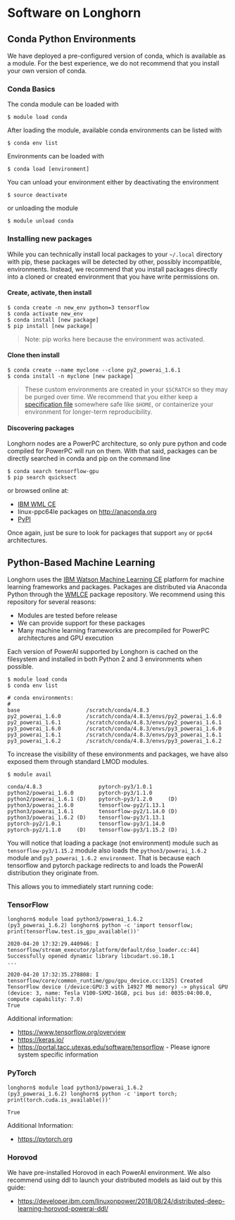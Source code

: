 # Software on Longhorn

## Conda Python Environments

We have deployed a pre-configured version of conda, which is available as a module.
For the best experience, we do not recommend that you install your own version of conda.

### Conda Basics

The conda module can be loaded with

```shell
$ module load conda
```

After loading the module, available conda environments can be listed with

```shell
$ conda env list
```

Environments can be loaded with

```shell
$ conda load [environment]
```

You can unload your environment either by deactivating the environment

```shell
$ source deactivate
```

or unloading the module

```shell
$ module unload conda
```


### Installing new packages

While you can technically install local packages to your `~/.local` directory with pip, these packages will be detected by other, possibly incompatible, environments.
Instead, we recommend that you install packages directly into a cloned or created environment that you have write permissions on.

#### Create, activate, then install

```shell
$ conda create -n new_env python=3 tensorflow
$ conda activate new_env
$ conda install [new package]
$ pip install [new package]
```

> Note: pip works here because the environment was activated.

#### Clone then install

```shell
$ conda create --name myclone --clone py2_powerai_1.6.1
$ conda install -n myclone [new package]
```

> These custom environments are created in your `$SCRATCH` so they may be purged over time. We recommend that you either keep a [specification file](https://docs.conda.io/projects/conda/en/latest/user-guide/tasks/manage-environments.html#building-identical-conda-environments) somewhere safe like `$HOME`, or containerize your environment for longer-term reproducibility.

#### Discovering packages

Longhorn nodes are a PowerPC architecture, so only pure python and code compiled for PowerPC will run on them.
With that said, packages can be directly searched in conda and pip on the command line

```shell
$ conda search tensorflow-gpu
$ pip search quicksect
```

or browsed online at:

*   [IBM WML CE](https://public.dhe.ibm.com/ibmdl/export/pub/software/server/ibm-ai/conda/#/)
*   linux-ppc64le packages on http://anaconda.org
*   [PyPI](https://pypi.org)

Once again, just be sure to look for packages that support `any` or `ppc64` architectures.

## Python-Based Machine Learning

Longhorn uses the [IBM Watson Machine Learning CE](https://developer.ibm.com/linuxonpower/deep-learning-powerai/library/) platform for machine learning frameworks and packages.
Packages are distributed via Anaconda Python through the [WMLCE](https://public.dhe.ibm.com/ibmdl/export/pub/software/server/ibm-ai/conda/#/) package repository.
We recommend using this repository for several reasons:

*   Modules are tested before release
*   We can provide support for these packages
*   Many machine learning frameworks are precompiled for PowerPC architectures and GPU execution

Each version of PowerAI supported by Longhorn is cached on the filesystem and installed in both Python 2 and 3 environments when possible.

```shell
$ module load conda
$ conda env list

# conda environments:
#
base                     /scratch/conda/4.8.3
py2_powerai_1.6.0        /scratch/conda/4.8.3/envs/py2_powerai_1.6.0
py2_powerai_1.6.1        /scratch/conda/4.8.3/envs/py2_powerai_1.6.1
py3_powerai_1.6.0        /scratch/conda/4.8.3/envs/py3_powerai_1.6.0
py3_powerai_1.6.1        /scratch/conda/4.8.3/envs/py3_powerai_1.6.1
py3_powerai_1.6.2        /scratch/conda/4.8.3/envs/py3_powerai_1.6.2
```

To increase the visibility of these environments and packages, we have also exposed them through standard LMOD modules.

```shell
$ module avail

conda/4.8.3                  pytorch-py3/1.0.1
python2/powerai_1.6.0        pytorch-py3/1.1.0
python2/powerai_1.6.1 (D)    pytorch-py3/1.2.0     (D)
python3/powerai_1.6.0        tensorflow-py2/1.13.1
python3/powerai_1.6.1        tensorflow-py2/1.14.0 (D)
python3/powerai_1.6.2 (D)    tensorflow-py3/1.13.1
pytorch-py2/1.0.1            tensorflow-py3/1.14.0
pytorch-py2/1.1.0     (D)    tensorflow-py3/1.15.2 (D)
```

You will notice that loading a package (not environment) module such as `tensorflow-py3/1.15.2` module also loads the `python3/powerai_1.6.2` module and `py3_powerai_1.6.2 environment`.
That is because each tensorflow and pytorch package redirects to and loads the PowerAI distribution they originate from.

This allows you to immediately start running code:

### TensorFlow

```shell
longhorn$ module load python3/powerai_1.6.2
(py3_powerai_1.6.2) longhorn$ python -c 'import tensorflow; print(tensorflow.test.is_gpu_available())'

2020-04-20 17:32:29.440946: I tensorflow/stream_executor/platform/default/dso_loader.cc:44] Successfully opened dynamic library libcudart.so.10.1
...

2020-04-20 17:32:35.278808: I tensorflow/core/common_runtime/gpu/gpu_device.cc:1325] Created TensorFlow device (/device:GPU:3 with 14927 MB memory) -> physical GPU (device: 3, name: Tesla V100-SXM2-16GB, pci bus id: 0035:04:00.0, compute capability: 7.0)
True
```

Additional information:

* https://www.tensorflow.org/overview
* https://keras.io/
* https://portal.tacc.utexas.edu/software/tensorflow - Please ignore system specific information

### PyTorch

```shell
longhorn$ module load python3/powerai_1.6.2
(py3_powerai_1.6.2) longhorn$ python -c 'import torch; print(torch.cuda.is_available())'

True
```

Additional Information:

* https://pytorch.org

### Horovod

We have pre-installed Horovod in each PowerAI environment.
We also recommend using ddl to launch your distributed models as laid out by this guide:

* https://developer.ibm.com/linuxonpower/2018/08/24/distributed-deep-learning-horovod-powerai-ddl/
